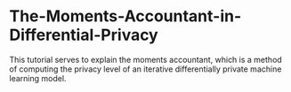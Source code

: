 # The-Moments-Accountant-in-Differential-Privacy
This tutorial serves to explain the moments accountant, which is a method of computing the privacy level of an iterative differentially private machine learning model.
